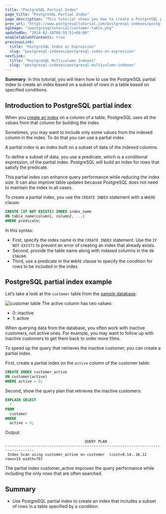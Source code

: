 ```yaml
---
title: "PostgreSQL Partial Index"
page_title: "PostgreSQL Partial Index"
page_description: "This tutorial shows you how to create a PostgreSQL partial index that includes a subset of rows in a table specified by a condition."
prev_url: "https://www.postgresqltutorial.com/postgresql-indexes/postgresql-partial-index/"
ogImage: "/postgresqltutorial/customer-table.png"
updatedOn: "2024-02-28T08:55:51+00:00"
enableTableOfContents: true
previousLink: 
  title: "PostgreSQL Index on Expression"
  slug: "postgresql-indexes/postgresql-index-on-expression"
nextLink: 
  title: "PostgreSQL Multicolumn Indexes"
  slug: "postgresql-indexes/postgresql-multicolumn-indexes"
---
```





**Summary**: in this tutorial, you will learn how to use the PostgreSQL partial index to create an index based on a subset of rows in a table based on specified conditions.


## Introduction to PostgreSQL partial index

When you [create an index](postgresql-create-index) on a column of a table, PostgreSQL uses all the values from that column for building the index.

Sometimes, you may want to include only some values from the indexed column in the index. To do that you can use a partial index.

A partial index is an index built on a subset of data of the indexed columns.

To define a subset of data, you use a predicate, which is a conditional expression, of the partial index. PostgreSQL will build an index for rows that satisfy the predicate.

This partial index can enhance query performance while reducing the index size. It can also improve table updates because PostgreSQL does not need to maintain the index in all cases.

To create a partial index, you use the `CREATE INDEX` statement with a `WHERE` clause:


```sql
CREATE [IF NOT EXISTS] INDEX index_name
ON table_name(column1, column2, ...)
WHERE predicate;
```
In this syntax:

* First, specify the index name in the `CREATE INDEX` statement. Use the `IF NOT EXISTS` to prevent an error of creating an index that already exists.
* Second, provide the table name along with indexed columns in the `ON` clause.
* Third, use a predicate in the `WHERE` clause to specify the condition for rows to be included in the index.


## PostgreSQL partial index example

Let’s take a look at the `customer` table from the [sample database](../postgresql-getting-started/postgresql-sample-database):


![customer table](/postgresqltutorial/customer-table.png)
The active column has two values:

* 0: inactive
* 1: active

When querying data from the database, you often work with inactive customers, not active ones. For example, you may want to follow up with inactive customers to get them back to order more films.

To speed up the query that retrieves the inactive customer, you can create a partial index.

First, create a partial index on the `active` column of the customer table:


```sql
CREATE INDEX customer_active
ON customer(active)
WHERE active = 0;
```
Second, show the query plan that retrieves the inactive customers:


```sql
EXPLAIN SELECT 
  * 
FROM 
  customer 
WHERE 
  active = 0;
```
Output:


```
                                    QUERY PLAN
-----------------------------------------------------------------------------------
 Index Scan using customer_active on customer  (cost=0.14..16.12 rows=15 width=70)

```
The partial index customer\_active improves the query performance while including the only rows that are often searched.


## Summary

* Use PostgreSQL partial index to create an index that includes a subset of rows in a table specified by a condition.

